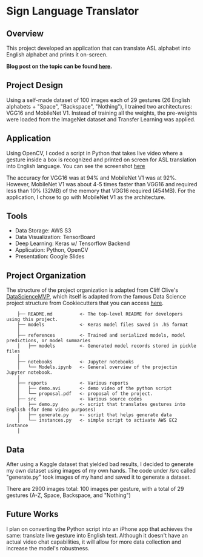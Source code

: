 # Sign Language Translator


## Overview

This project developed an application that can translate ASL alphabet into English alphabet and prints it on-screen.

**Blog post on the topic can be found [here](https://datatostories.com/posts/2019/06/25/asl-translator/).**

## Project Design

Using a self-made dataset of 100 images each of 29 gestures (26 English alphabets + "Space", "Backspace", "Nothing"), I trained two architectures: VGG16 and MobileNet V1. Instead of training all the weights, the pre-weights were loaded from the ImageNet dataset and Transfer Learning was applied.

## Application

Using OpenCV, I coded a script in Python that takes live video where a gesture inside a box is recognized and printed on screen for ASL translation into English language. You can see the screenshot [here](https://datatostories.s3-us-west-2.amazonaws.com/asl-app-screenshot.png)

The accuracy for VGG16 was at 94% and MobileNet V1 was at 92%. However, MobileNet V1 was about 4-5 times faster than VGG16 and required less than 10% (32MB) of the memory that VGG16 required (454MB). For the application, I chose to go with MobileNet V1 as the architecture.

## Tools

- Data Storage: AWS S3
- Data Visualization: TensorBoard
- Deep Learning: Keras w/ Tensorflow Backend
- Application: Python, OpenCV
- Presentation: Google Slides

## Project Organization

The structure of the project organization is adapted from Cliff Clive's [DataScienceMVP](https://github.com/cliffclive/datasciencemvp), which itself is adapted from the famous Data Science project structure from Cookiecutters that you can access [here](https://github.com/drivendata/cookiecutter-data-science/).

```
    ├── README.md          <- The top-level README for developers using this project.
    ├── models             <- Keras model files saved in .h5 format
    │  
    ├── references         <- Trained and serialized models, model predictions, or model summaries
    │   ├── models         <- Generated model records stored in pickle files
    │
    ├── notebooks          <- Jupyter notebooks
    │   └── Models.ipynb   <- General overview of the projectin Jupyter notebook.
    │
    ├── reports            <- Various reports
    │   ├── demo.avi       <- demo video of the python script
    │   └── proposal.pdf   <- proposal of the project.
    ├── src                <- Various source codes
    │   ├── demo.py        <- script that translates gestures into English (for demo video purposes)
    │   ├── generate.py    <- script that helps generate data
    │   └── instances.py   <- simple script to activate AWS EC2 instance
    │   
```
## Data

After using a Kaggle dataset that yielded bad results, I decided to generate my own dataset using images of my own hands. The code under /src called "generate.py" took images of my hand and saved it to generate a dataset.

There are 2900 images total: 100 images per gesture, with a total of 29 gestures (A-Z, Space, Backspace, and "Nothing")

## Future Works

I plan on converting the Python script into an iPhone app that achieves the same: translate live gesture into English text. Although it doesn't have an actual video chat capabilities, it will allow for more data collection and increase the model's robustness.
